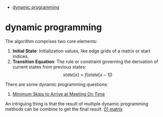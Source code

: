 - [dynamic programming](#dynamic-programming)


# dynamic programming
The algorithm comprises two core elements:
1. **Initial State**: Initialization values, like edge grids of a matrix or start indices.
2. **Transition Equation**: The rule or constraint governing the derivation of current states from previous states:
$$state[x] = f(state[x - 1])$$

There are some dynamic programming questions:
1. [Minimum Skips to Arrive at Meeting On Time](https://leetcode.cn/problems/minimum-skips-to-arrive-at-meeting-on-time/)

An intriguing thing is that the result of multiple dynamic programming methods can be combine to get the final result. [01 matrix](https://github.com/liushuyu6666/Leetcode_Java/tree/master/src/Zero_One_Matrix)